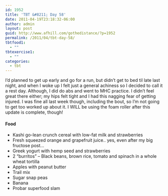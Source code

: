 ```yaml
---
id: 1952
title: 'TBT &#8211; Day 58'
date: 2011-04-19T23:18:32-06:00
author: admin
layout: post
guid: http://www.afhill.com/gothedistance/?p=1952
permalink: /2011/04/tbt-day-58/
tbtfood1:
  - ""
tbtexercise1:
  - ""
categories:
  - tbt
---
```

I&#8217;d planned to get up early and go for a run, but didn&#8217;t get to bed til late last night, and when I woke up I felt just a general achiness so I decided to call it a rest day. Although, I did do abs and went to MHC practice. I didn&#8217;t feel great there either; my hips felt tight and I had this nagging fear of getting injured. I was fine all last week though, including the bout, so I&#8217;m not going to get too worked up about it. I WILL be using the foam roller after this update is complete, though!

#### Food

  * Kashi go-lean crunch cereal with low-fat milk and strawberries
  * Fresh squeezed orange and grapefruit juice.. yes, even after my big fructose post&#8230;
  * Greek yogurt with hemp seed and strawberries
  * 2 &#8220;burritos&#8221; &#8211; Black beans, brown rice, tomato and spinach in a whole wheat tortilla
  * Apples with peanut butter
  * Trail mix
  * Sugar snap peas
  * Banana
  * Probar superfood slam